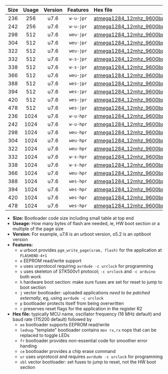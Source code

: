 |Size|Usage|Version|Features|Hex file|
|:-:|:-:|:-:|:-:|:--|
|236|256|u7.6|`w-u-jpr`|[atmega1284_12mhz_9600bps_ur_vbl.hex](https://raw.githubusercontent.com/stefanrueger/urboot/main//atmega1284_12mhz_9600bps_ur_vbl.hex)|
|242|256|u7.6|`w-u-jpr`|[atmega1284_12mhz_9600bps_lednop_ur_vbl.hex](https://raw.githubusercontent.com/stefanrueger/urboot/main//atmega1284_12mhz_9600bps_lednop_ur_vbl.hex)|
|298|512|u7.6|`weu-jpr`|[atmega1284_12mhz_9600bps_ee_ur_vbl.hex](https://raw.githubusercontent.com/stefanrueger/urboot/main//atmega1284_12mhz_9600bps_ee_ur_vbl.hex)|
|304|512|u7.6|`weu-jpr`|[atmega1284_12mhz_9600bps_ee_lednop_ur_vbl.hex](https://raw.githubusercontent.com/stefanrueger/urboot/main//atmega1284_12mhz_9600bps_ee_lednop_ur_vbl.hex)|
|322|512|u7.6|`weu-jpr`|[atmega1284_12mhz_9600bps_ee_lednop_fr_ur_vbl.hex](https://raw.githubusercontent.com/stefanrueger/urboot/main//atmega1284_12mhz_9600bps_ee_lednop_fr_ur_vbl.hex)|
|332|512|u7.6|`w-s-jpr`|[atmega1284_12mhz_9600bps_vbl.hex](https://raw.githubusercontent.com/stefanrueger/urboot/main//atmega1284_12mhz_9600bps_vbl.hex)|
|338|512|u7.6|`w-s-jpr`|[atmega1284_12mhz_9600bps_lednop_vbl.hex](https://raw.githubusercontent.com/stefanrueger/urboot/main//atmega1284_12mhz_9600bps_lednop_vbl.hex)|
|366|512|u7.6|`weu-jpr`|[atmega1284_12mhz_9600bps_ee_lednop_fr_ce_ur_vbl.hex](https://raw.githubusercontent.com/stefanrueger/urboot/main//atmega1284_12mhz_9600bps_ee_lednop_fr_ce_ur_vbl.hex)|
|388|512|u7.6|`wes-jpr`|[atmega1284_12mhz_9600bps_ee_vbl.hex](https://raw.githubusercontent.com/stefanrueger/urboot/main//atmega1284_12mhz_9600bps_ee_vbl.hex)|
|394|512|u7.6|`wes-jpr`|[atmega1284_12mhz_9600bps_ee_lednop_vbl.hex](https://raw.githubusercontent.com/stefanrueger/urboot/main//atmega1284_12mhz_9600bps_ee_lednop_vbl.hex)|
|420|512|u7.6|`wes-jpr`|[atmega1284_12mhz_9600bps_ee_lednop_fr_vbl.hex](https://raw.githubusercontent.com/stefanrueger/urboot/main//atmega1284_12mhz_9600bps_ee_lednop_fr_vbl.hex)|
|478|512|u7.6|`wes-jpr`|[atmega1284_12mhz_9600bps_ee_lednop_fr_ce_vbl.hex](https://raw.githubusercontent.com/stefanrueger/urboot/main//atmega1284_12mhz_9600bps_ee_lednop_fr_ce_vbl.hex)|
|236|1024|u7.6|`w-u-hpr`|[atmega1284_12mhz_9600bps_ur.hex](https://raw.githubusercontent.com/stefanrueger/urboot/main//atmega1284_12mhz_9600bps_ur.hex)|
|242|1024|u7.6|`w-u-hpr`|[atmega1284_12mhz_9600bps_lednop_ur.hex](https://raw.githubusercontent.com/stefanrueger/urboot/main//atmega1284_12mhz_9600bps_lednop_ur.hex)|
|298|1024|u7.6|`weu-hpr`|[atmega1284_12mhz_9600bps_ee_ur.hex](https://raw.githubusercontent.com/stefanrueger/urboot/main//atmega1284_12mhz_9600bps_ee_ur.hex)|
|304|1024|u7.6|`weu-hpr`|[atmega1284_12mhz_9600bps_ee_lednop_ur.hex](https://raw.githubusercontent.com/stefanrueger/urboot/main//atmega1284_12mhz_9600bps_ee_lednop_ur.hex)|
|322|1024|u7.6|`weu-hpr`|[atmega1284_12mhz_9600bps_ee_lednop_fr_ur.hex](https://raw.githubusercontent.com/stefanrueger/urboot/main//atmega1284_12mhz_9600bps_ee_lednop_fr_ur.hex)|
|332|1024|u7.6|`w-s-hpr`|[atmega1284_12mhz_9600bps.hex](https://raw.githubusercontent.com/stefanrueger/urboot/main//atmega1284_12mhz_9600bps.hex)|
|338|1024|u7.6|`w-s-hpr`|[atmega1284_12mhz_9600bps_lednop.hex](https://raw.githubusercontent.com/stefanrueger/urboot/main//atmega1284_12mhz_9600bps_lednop.hex)|
|366|1024|u7.6|`weu-hpr`|[atmega1284_12mhz_9600bps_ee_lednop_fr_ce_ur.hex](https://raw.githubusercontent.com/stefanrueger/urboot/main//atmega1284_12mhz_9600bps_ee_lednop_fr_ce_ur.hex)|
|388|1024|u7.6|`wes-hpr`|[atmega1284_12mhz_9600bps_ee.hex](https://raw.githubusercontent.com/stefanrueger/urboot/main//atmega1284_12mhz_9600bps_ee.hex)|
|394|1024|u7.6|`wes-hpr`|[atmega1284_12mhz_9600bps_ee_lednop.hex](https://raw.githubusercontent.com/stefanrueger/urboot/main//atmega1284_12mhz_9600bps_ee_lednop.hex)|
|420|1024|u7.6|`wes-hpr`|[atmega1284_12mhz_9600bps_ee_lednop_fr.hex](https://raw.githubusercontent.com/stefanrueger/urboot/main//atmega1284_12mhz_9600bps_ee_lednop_fr.hex)|
|478|1024|u7.6|`wes-hpr`|[atmega1284_12mhz_9600bps_ee_lednop_fr_ce.hex](https://raw.githubusercontent.com/stefanrueger/urboot/main//atmega1284_12mhz_9600bps_ee_lednop_fr_ce.hex)|

- **Size:** Bootloader code size including small table at top end
- **Useage:** How many bytes of flash are needed, ie, HW boot section or a multiple of the page size
- **Version:** For example, u7.6 is an urboot version, o5.2 is an optiboot version
- **Features:**
  + `w` urboot provides `pgm_write_page(sram, flash)` for the application at `FLASHEND-4+1`
  + `e` EEPROM read/write support
  + `u` uses urprotocol requiring `avrdude -c urclock` for programming
  + `s` uses skeleton of STK500v1 protocol; `-c urclock` and `-c arduino` both work
  + `h` hardware boot section: make sure fuses are set for reset to jump to boot section
  + `j` vector bootloader: uploaded applications *need to be patched externally*, eg, using `avrdude -c urclock`
  + `p` bootloader protects itself from being overwritten
  + `r` preserves reset flags for the application in the register R2
- **Hex file:** typically MCU name, oscillator frequency (16 MHz default) and baud rate (115200 default) followed by
  + `ee` bootloader supports EEPROM read/write
  + `lednop` "template" bootloader contains `mov rx,rx` nops that can be replaced to toggle LEDs
  + `fr` bootloader provides non-essential code for smoother error handing
  + `ce` bootloader provides a chip erase command
  + `ur` uses urprotocol and requires `avrdude -c urclock` for programming
  + `vbl` vector bootloader: set fuses to jump to reset, not the HW boot section

